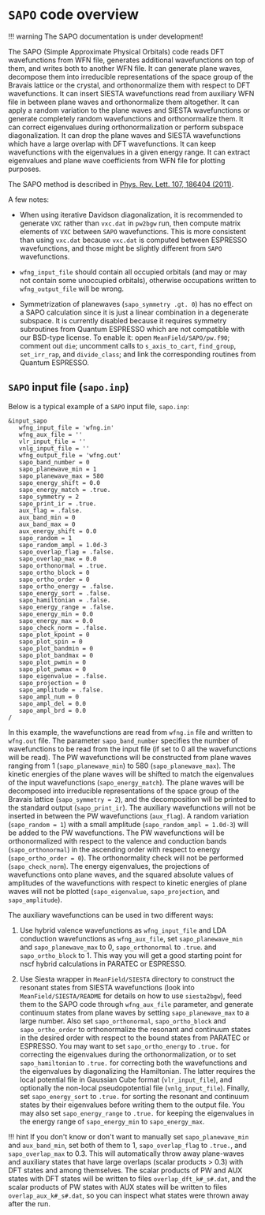 # `SAPO` code overview

!!! warning
    The SAPO documentation is under development!

The SAPO (Simple Approximate Physical Orbitals) code reads DFT
wavefunctions from WFN file, generates additional wavefunctions on top
of them, and writes both to another WFN file. It can generate plane waves,
decompose them into irreducible representations of the space group of the
Bravais lattice or the crystal, and orthonormalize them with respect to
DFT wavefunctions. It can insert SIESTA wavefunctions read from auxiliary
WFN file in between plane waves and orthonormalize them altogether.
It can apply a random variation to the plane waves and SIESTA wavefunctions
or generate completely random wavefunctions and orthonormalize them.
It can correct eigenvalues during orthonormalization or perform subspace
diagonalization. It can drop the plane waves and SIESTA wavefunctions which
have a large overlap with DFT wavefunctions. It can keep wavefunctions with
the eigenvalues in a given energy range. It can extract eigenvalues and
plane wave coefficients from WFN file for plotting purposes.

The SAPO method is described in [Phys. Rev. Lett. 107, 186404
(2011)](https://doi.org/10.1103/PhysRevLett.107.186404).

A few notes:

- When using iterative Davidson diagonalization, it is recommended to generate
  `VXC` rather than `vxc.dat` in `pw2bgw` run, then compute matrix elements of `VXC`
  between `SAPO` wavefunctions. This is more consistent than using `vxc.dat`
  because `vxc.dat` is computed between ESPRESSO wavefunctions, and those might
  be slightly different from `SAPO` wavefunctions.

- `wfng_input_file` should contain all occupied orbitals (and may or may not
  contain some unoccupied orbitals), otherwise occupations written to
  `wfng_output_file` will be wrong.

- Symmetrization of planewaves (`sapo_symmetry .gt. 0`) has no effect on a SAPO
  calculation since it is just a linear combination in a degenerate subspace.
  It is currently disabled because it requires symmetry subroutines from
  Quantum ESPRESSO which are not compatible with our BSD-type license.  To
  enable it: open `MeanField/SAPO/pw.f90`; comment out `die`; uncomment calls
  to `s_axis_to_cart`, `find_group`, `set_irr_rap`, and `divide_class`; and
  link the corresponding routines from Quantum ESPRESSO.

## `SAPO` input file (`sapo.inp`)

Below is a typical example of a `SAPO` input file, `sapo.inp`:

```Fortran
&input_sapo
   wfng_input_file = 'wfng.in'
   wfng_aux_file = ''
   vlr_input_file = ''
   vnlg_input_file = ''
   wfng_output_file = 'wfng.out'
   sapo_band_number = 0
   sapo_planewave_min = 1
   sapo_planewave_max = 580
   sapo_energy_shift = 0.0
   sapo_energy_match = .true.
   sapo_symmetry = 2
   sapo_print_ir = .true.
   aux_flag = .false.
   aux_band_min = 0
   aux_band_max = 0
   aux_energy_shift = 0.0
   sapo_random = 1
   sapo_random_ampl = 1.0d-3
   sapo_overlap_flag = .false.
   sapo_overlap_max = 0.0
   sapo_orthonormal = .true.
   sapo_ortho_block = 0
   sapo_ortho_order = 0
   sapo_ortho_energy = .false.
   sapo_energy_sort = .false.
   sapo_hamiltonian = .false.
   sapo_energy_range = .false.
   sapo_energy_min = 0.0
   sapo_energy_max = 0.0
   sapo_check_norm = .false.
   sapo_plot_kpoint = 0
   sapo_plot_spin = 0
   sapo_plot_bandmin = 0
   sapo_plot_bandmax = 0
   sapo_plot_pwmin = 0
   sapo_plot_pwmax = 0
   sapo_eigenvalue = .false.
   sapo_projection = 0
   sapo_amplitude = .false.
   sapo_ampl_num = 0
   sapo_ampl_del = 0.0
   sapo_ampl_brd = 0.0
/
```

In this example, the wavefunctions are read from `wfng.in` file and written to
`wfng.out` file. The parameter `sapo_band_number` specifies the number of
wavefunctions to be read from the input file (if set to 0 all the wavefunctions
will be read). The PW wavefunctions will be constructed from plane waves
ranging from 1 (`sapo_planewave_min`) to 580 (`sapo_planewave_max`). The
kinetic energies of the plane waves will be shifted to match the eigenvalues of
the input wavefunctions (`sapo_energy_match`). The plane waves will be
decomposed into irreducible representations of the space group of the Bravais
lattice (`sapo_symmetry = 2`), and the decomposition will be printed to the
standard output (`sapo_print_ir`). The auxiliary wavefunctions will not be
inserted in between the PW wavefunctions (`aux_flag`). A random variation
(`sapo_random = 1`) with a small amplitude (`sapo_random_ampl = 1.0d-3`) will
be added to the PW wavefunctions. The PW wavefunctions will be orthonormalized
with respect to the valence and conduction bands (`sapo_orthonormal`) in the
ascending order with respect to energy (`sapo_ortho_order = 0`). The
orthonormality check will not be performed (`sapo_check_norm`). The energy
eigenvalues, the projections of wavefunctions onto plane waves, and the squared
absolute values of amplitudes of the wavefunctions with respect to kinetic
energies of plane waves will not be plotted (`sapo_eigenvalue`,
`sapo_projection`, and `sapo_amplitude`).

The auxiliary wavefunctions can be used in two different ways:

1. Use hybrid valence wavefunctions as `wfng_input_file` and LDA conduction
   wavefunctions as `wfng_aux_file`, set `sapo_planewave_min` and
   `sapo_planewave_max` to 0, `sapo_orthonormal` to `.true`. and
   `sapo_ortho_block` to 1. This way you will get a good starting point for
   nscf hybrid calculations in PARATEC or ESPRESSO.

2. Use Siesta wrapper in `MeanField/SIESTA` directory to construct the resonant
   states from SIESTA wavefunctions (look into `MeanField/SIESTA/README` for
   details on how to use `siesta2bgw`), feed them to the SAPO code through
   `wfng_aux_file` parameter, and generate continuum states from plane waves by
   setting `sapo_planewave_max` to a large number. Also set `sapo_orthonormal`,
   `sapo_ortho_block` and `sapo_ortho_order` to orthonormalize the resonant and
   continuum states in the desired order with respect to the bound states from
   PARATEC or ESPRESSO. You may want to set `sapo_ortho_energy` to `.true.` for
   correcting the eigenvalues during the orthonormalization, or to set
   `sapo_hamiltonian` to `.true.` for correcting both the wavefunctions and the
   eigenvalues by diagonalizing the Hamiltonian. The latter requires the local
   potential file in Gaussian Cube format (`vlr_input_file`), and optionally
   the non-local pseudopotential file (`vnlg_input_file`).  Finally, set
   `sapo_energy_sort` to `.true.` for sorting the resonant and continuum states
   by their eigenvalues before writing them to the output file. You may also
   set `sapo_energy_range` to `.true.` for keeping the eigenvalues in the
   energy range of `sapo_energy_min` to `sapo_energy_max`.

!!! hint
    If you don't know or don't want to manually set `sapo_planewave_min` and
    `aux_band_min`, set both of them to 1, `sapo_overlap_flag` to `.true.`, and
    `sapo_overlap_max` to 0.3.  This will automatically throw away
    plane-waves and auxiliary states that have large overlaps (scalar
    products > 0.3) with DFT states and among themselves. The scalar
    products of PW and AUX states with DFT states will be written to files
    `overlap_dft_k#_s#.dat`, and the scalar products of PW states with AUX
    states will be written to files `overlap_aux_k#_s#.dat`, so you can
    inspect what states were thrown away after the run. <!---This useful
    feature is informally known as boverlap, in honor of Brad Malone who
    first proposed this idea. This confirms once again that evolution is a
    byproduct of laziness.--->
